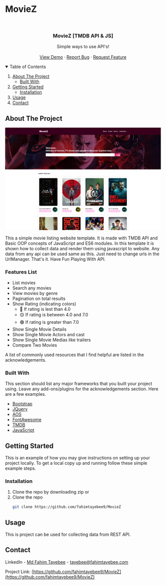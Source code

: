 # MovieZ
<!-- PROJECT LOGO -->
<br />
<p align="center">
  <h3 align="center">MovieZ [TMDB API & JS]</h3>

  <p align="center">
    Simple ways to use API's!
    <br />
    <br />
    <a href="https://fahimtayebee9.github.io/MovieZ/">View Demo</a>
    ·
    <a href="https://fahimtayebee9.github.io/MovieZ/issues">Report Bug</a>
    ·
    <a href="https://fahimtayebee9.github.io/MovieZ/issues">Request Feature</a>
  </p>
</p>



<!-- TABLE OF CONTENTS -->
<details open="open">
  <summary>Table of Contents</summary>
  <ol>
    <li>
      <a href="#about-the-project">About The Project</a>
      <ul>
        <li><a href="#built-with">Built With</a></li>
      </ul>
    </li>
    <li>
      <a href="#getting-started">Getting Started</a>
      <ul>
        <li><a href="#installation">Installation</a></li>
      </ul>
    </li>
    <li><a href="#usage">Usage</a></li>
    <li><a href="#contact">Contact</a></li>
  </ol>
</details>



<!-- ABOUT THE PROJECT -->
## About The Project

<img src="assets/img/ss_main.png" alt="screenshot">

This a simple movie listing website template. It is made with TMDB API and Basic OOP concepts of JavaScript and ES6 modules. In this template it is shown how to collect data and render them using javascript to website. Any data from any api can be used same as this. Just need to change urls in the UrlManager. That's it. 
Have Fun Playing With API.

### Features List
* List movies
* Search any movies
* View movies by genre
* Pagination on total results
* Show Rating (indicating colors)
    - 🔴 If rating is lest than 4.0
    - 🟡 If rating is between 4.0 and 7.0
    - 🟢 If rating is greater than 7.0
* Show Single Movie Details
* Show Single Movie Actors and cast
* Show Single Movie Medias like trailers
* Compare Two Movies

A list of commonly used resources that I find helpful are listed in the acknowledgements.

### Built With

This section should list any major frameworks that you built your project using. Leave any add-ons/plugins for the acknowledgements section. Here are a few examples.
* [Bootstrap](https://getbootstrap.com)
* [JQuery](https://jquery.com)
* [AOS](https://michalsnik.github.io/aos/)
* [FontAwesome](https://fontawesome.com/)
* [TMDB](https://www.themoviedb.org/)
* [JavaScript](https://developer.mozilla.org/en-US/docs/Web/JavaScript)

<!-- GETTING STARTED -->
## Getting Started

This is an example of how you may give instructions on setting up your project locally.
To get a local copy up and running follow these simple example steps.

### Installation

1. Clone the repo by downloading zip or
2. Clone the repo
   ```sh
   git clone https://github.com/fahimtayebee9/MovieZ
   ```


<!-- USAGE EXAMPLES -->
## Usage

This is project can be used for collecting data from REST API.

<!-- CONTACT -->
## Contact

LinkedIn - [Md Fahim Tayebee](https://www.linkedin.com/in/ftayebee/) - tayebee@fahimtayebee.com

Project Link: [https://github.com/fahimtayebee9/MovieZ](https://github.com/fahimtayebee9/MovieZ)


<!-- MARKDOWN LINKS & IMAGES -->
<!-- https://www.markdownguide.org/basic-syntax/#reference-style-links -->
[contributors-shield]: https://img.shields.io/github/contributors/othneildrew/Best-README-Template.svg?style=for-the-badge
[contributors-url]: https://github.com/othneildrew/Best-README-Template/graphs/contributors
[forks-shield]: https://img.shields.io/github/forks/othneildrew/Best-README-Template.svg?style=for-the-badge
[forks-url]: https://github.com/othneildrew/Best-README-Template/network/members
[stars-shield]: https://img.shields.io/github/stars/othneildrew/Best-README-Template.svg?style=for-the-badge
[stars-url]: https://github.com/othneildrew/Best-README-Template/stargazers
[issues-shield]: https://img.shields.io/github/issues/othneildrew/Best-README-Template.svg?style=for-the-badge
[issues-url]: https://github.com/othneildrew/Best-README-Template/issues
[license-shield]: https://img.shields.io/github/license/othneildrew/Best-README-Template.svg?style=for-the-badge
[license-url]: https://github.com/othneildrew/Best-README-Template/blob/master/LICENSE.txt
[linkedin-shield]: https://img.shields.io/badge/-LinkedIn-black.svg?style=for-the-badge&logo=linkedin&colorB=555
[linkedin-url]: https://linkedin.com/in/othneildrew
[product-screenshot]: assets/img/ss_main.png
